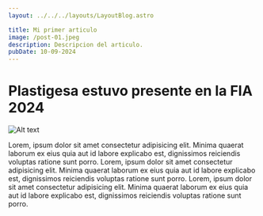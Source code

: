 ```yaml
---
layout: ../../../layouts/LayoutBlog.astro

title: Mi primer articulo
image: /post-01.jpeg
description: Descripcion del articulo.
pubDate: 10-09-2024
---
```


# Plastigesa estuvo presente en la FIA 2024

<img title="a title" alt="Alt text" src="/post-01.jpeg" class="h-[40rem] rounded-md w-full object-cover">

Lorem, ipsum dolor sit amet consectetur adipisicing elit. Minima quaerat laborum ex eius quia aut id labore explicabo est, dignissimos reiciendis voluptas ratione sunt porro.
Lorem, ipsum dolor sit amet consectetur adipisicing elit. Minima quaerat laborum ex eius quia aut id labore explicabo est, dignissimos reiciendis voluptas ratione sunt porro.
Lorem, ipsum dolor sit amet consectetur adipisicing elit. Minima quaerat laborum ex eius quia aut id labore explicabo est, dignissimos reiciendis voluptas ratione sunt porro.